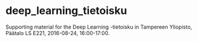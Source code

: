 # deep_learning_tietoisku
Supporting material for the Deep Learning -tietoisku in Tampereen Yliopisto, Päätalo LS E221, 2016-08-24, 16:00-17:00.
